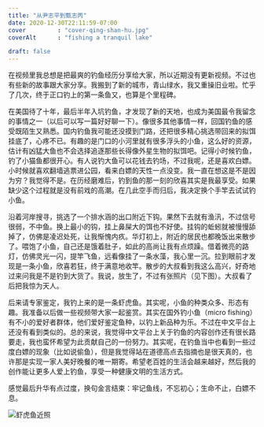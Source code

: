 ```yaml
---
title: "从尹志平到甄志丙"
date: 2020-12-30T22:11:59-07:00
cover         : "cover-qing-shan-hu.jpg"
coverAlt      : "fishing a tranquil lake"

draft: false
---
```


在视频里我总想是把最爽的钓鱼经历分享给大家，所以近期没有更新视频。不过也有些新的故事跟大家分享。我搬到了新的城市，青山绿水，我又重操旧业啦。忙乎了几次，终于正口钓上的第一条鱼又，也算是个里程碑。

在美国待了十年，最后半年入坑钓鱼，才发现了新的天地，也成为美国最令我留念的事情之一（以后可以写一篇好好聊一下）。像很多其他事情一样，回国钓鱼的感受既陌生又熟悉。国内钓鱼我可能还没摸到门路，还把很多精心挑选带回来的拟饵挂底了，心疼不已。有趣的是门口的小河里就有很多浮头的小鱼，这么好的资源，估计有凶猛大鱼也不会选择追逐那些长得像外星生物的拟饵吧。记得小时候钓鱼，钓了小猫鱼都很开心。有人说钓大鱼可以花钱去钓场，不过我呢，还是喜欢白嫖。小时候就喜欢翻墙逃票进公园，看来白嫖的天性一点没变。我一直在想这是不是因为穷？我觉得不是。在历经磨难后，钓到鱼的那一刻的欣喜其实是我最享受。如果缺少这个过程就是没有前戏的高潮。在几此空手而归后，我决定换个手竿去试试钓小鱼。

沿着河岸搜寻，挑选了一个排水涵的出口附近下钩。果然下去就有渔汛，不过信号很弱，不中鱼。换上最小的钩，挂上鼻屎大的饵也不好使。挂钩的蚯蚓就被慢慢舔掉了，仿佛是凌迟处死，让我惭愧内疚。华灯初上，附近的居民也都晚饭出来散步了。喂饱了小鱼，自己还是饿着肚子，如此的高尚让我有点烦躁。借着微亮的路灯，仿佛灵光一闪，提竿飞鱼，远看像挂了一条水藻，我心里一沉。拉到眼前才发现是一条小鱼，欣喜若狂，终于满意地收竿。散步的大叔看到我这么高兴，好奇地过来问我是不是钓到大货了。我说，放生了，不过有张照片（见下图）。大叔看了后把我惊为天人。

后来请专家鉴定，我钓上来的是一条虾虎鱼。其实呢，小鱼的种类众多、形态有趣。我准备以后做一些视频带大家一起鉴赏。其实在国外钓小鱼（micro fishing）有不小的爱好者群体，他们爱好鉴定鱼种，以钓上新品种为乐。不过在中文平台上还没有看到类似的。总的来说，我觉得中文平台上关于钓鱼的内容创作还有很长路要走，我也蛮怀希望为此贡献自己的一份努力。其实呢，在钓鱼当中也看到一些过度白嫖的现象（比如说偷鱼），但是我觉得站在道德高点去指摘也是很天真的，也许那是实现一家人美好晚餐的唯一期寄。希望老百姓的生活会越来越好，然后我的创作能让更多人爱上钓鱼，享受一种健康文明的生活方式。

感觉最后升华有点过度，换句金言结束：牢记鱼线，不忘初心；生命不止，白嫖不息。

![虾虎鱼近照](xia-hu-yu.jpg)
